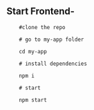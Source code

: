 ## Start Frontend-

```
    #clone the repo

    # go to my-app folder

    cd my-app

    # install dependencies

    npm i

    # start

    npm start

```
